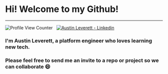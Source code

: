 # Hi! Welcome to my Github!
---
![Profile View Counter](https://komarev.com/ghpvc/?username=miliaus)&nbsp;&nbsp;
[![Austin Leverett - Linkedin](https://img.shields.io/badge/Austin_Leverett-Linkedin-blue?logo=LinkedIn&logoColor=white)](https://www.linkedin.com/in/all09/)

### I'm Austin Leverett, a platform engineer who loves learning new tech.<br> 
### Please feel free to send me an invite to a repo or project so we can collaborate 😄








